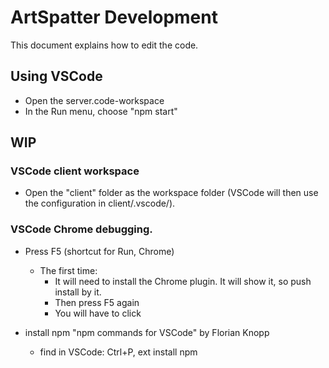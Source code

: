 # ArtSpatter Development

This document explains how to edit the code.

## Using VSCode
- Open the server.code-workspace
- In the Run menu, choose "npm start" 

## WIP
### VSCode client workspace
- Open the "client" folder as the workspace folder
  (VSCode will then use the configuration in client/.vscode/).
### VSCode Chrome debugging.
- Press F5 (shortcut for Run, Chrome)
  - The first time:
    - It will need to install the Chrome plugin. It will show it, so push install by it.
    - Then press F5 again
    - You will have to click

- install npm "npm commands for VSCode" by Florian Knopp
  - find in VSCode: Ctrl+P, ext install npm


